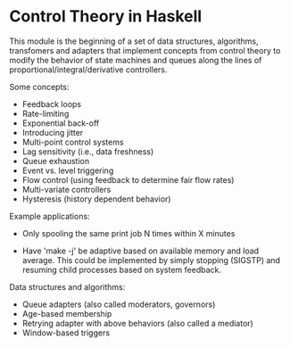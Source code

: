 # Control Theory in Haskell

This module is the beginning of a set of data structures, algorithms,
transfomers and adapters that implement concepts from control theory to modify
the behavior of state machines and queues along the lines of
proportional/integral/derivative controllers.

Some concepts:

 - Feedback loops
 - Rate-limiting
 - Exponential back-off
 - Introducing jitter
 - Multi-point control systems
 - Lag sensitivity (i.e., data freshness)
 - Queue exhaustion
 - Event vs. level triggering
 - Flow control (using feedback to determine fair flow rates)
 - Multi-variate controllers
 - Hysteresis (history dependent behavior)

Example applications:

 - Only spooling the same print job N times within X minutes

 - Have 'make -j' be adaptive based on available memory and load average. This
   could be implemented by simply stopping (SIGSTP) and resuming child
   processes based on system feedback.

Data structures and algorithms:

 - Queue adapters (also called moderators, governors)
 - Age-based membership
 - Retrying adapter with above behaviors (also called a mediator)
 - Window-based triggers
